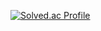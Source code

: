 [![Solved.ac Profile](http://mazassumnida.wtf/api/v2/generate_badge?boj=gkseorjs123)](https://solved.ac/gkseorjs123/)
